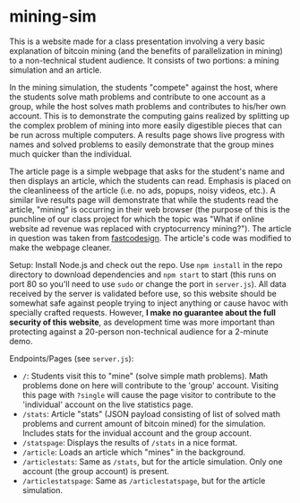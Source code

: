 # mining-sim

This is a website made for a class presentation involving a very basic explanation of bitcoin mining (and the benefits of parallelization in mining) to a non-technical student audience. It consists of two portions: a mining simulation and an article. 

In the mining simulation, the students "compete" against the host, where the students solve math problems and contribute to one account as a group, while the host solves math problems and contributes to his/her own account. This is to demonstrate the computing gains realized by splitting up the complex problem of mining into more easily digestible pieces that can be run across multiple computers. A results page shows live progress with names and solved problems to easily demonstrate that the group mines much quicker than the individual. 

The article page is a simple webpage that asks for the student's name and then displays an article, which the students can read. Emphasis is placed on the cleanlineess of the article (i.e. no ads, popups, noisy videos, etc.). A similar live results page will demonstrate that while the students read the article, "mining" is occurring in their web browser (the purpose of this is the punchline of our class project for which the topic was "What if online website ad revenue was replaced with cryptocurrency mining?"). The article in question was taken from [fastcodesign](https://www.fastcodesign.com/90150756/would-you-send-your-kids-to-school-on-a-self-driving-school-bus). The article's code was modified to make the webpage cleaner.

Setup: Install Node.js and check out the repo. Use `npm install` in the repo directory to download dependencies and `npm start` to start (this runs on port 80 so you'll need to use `sudo` or change the port in `server.js`). All data received by the server is validated before use, so this website should be somewhat safe against people trying to inject anything or cause havoc with specially crafted requests. However, **I make no guarantee about the full security of this website**, as development time was more important than protecting against a 20-person non-technical audience for a 2-minute demo. 

Endpoints/Pages (see `server.js`):
* `/`: Students visit this to "mine" (solve simple math problems). Math problems done on here will contribute to the 'group' account. Visiting this page with `?single` will cause the page visitor to contribute to the 'individual' account on the live statistics page. 
* `/stats`: Article "stats" (JSON payload consisting of list of solved math problems and current amount of bitcoin mined) for the simulation. Includes stats for the invidual account and the group account.
* `/statspage`: Displays the results of `/stats` in a nice format.
* `/article`: Loads an article which "mines" in the background.
* `/articlestats`: Same as `/stats`, but for the article simulation. Only one account (the group account) is present.
* `/articlestatspage`: Same as `/articlestatspage`, but for the article simulation.

